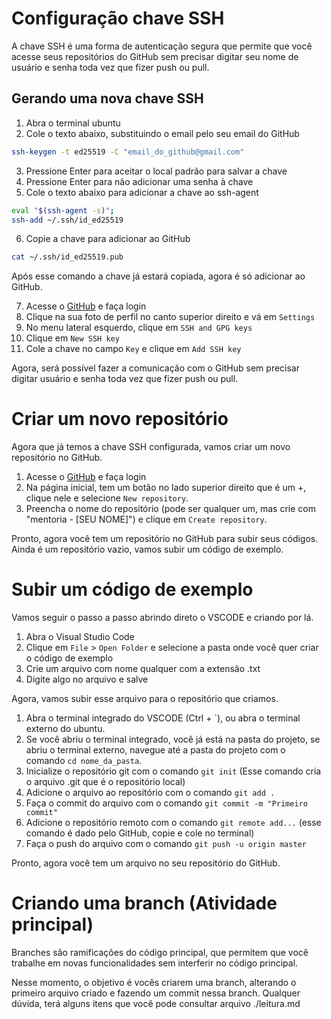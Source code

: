 # Configuração chave SSH
A chave SSH é uma forma de autenticação segura que permite que você acesse seus repositórios do GitHub sem precisar digitar seu nome de usuário e senha toda vez que fizer push ou pull.

## Gerando uma nova chave SSH
1. Abra o terminal ubuntu
2. Cole o texto abaixo, substituindo o email pelo seu email do GitHub
```bash
ssh-keygen -t ed25519 -C "email_do_github@gmail.com"
```
3. Pressione Enter para aceitar o local padrão para salvar a chave
4. Pressione Enter para não adicionar uma senha à chave
5. Cole o texto abaixo para adicionar a chave ao ssh-agent
```bash
eval "$(ssh-agent -s)";
ssh-add ~/.ssh/id_ed25519
```
6. Copie a chave para adicionar ao GitHub
```bash
cat ~/.ssh/id_ed25519.pub
```
Após esse comando a chave já estará copiada, agora é só adicionar ao GitHub.

7. Acesse o [GitHub](www.github.com) e faça login
8. Clique na sua foto de perfil no canto superior direito e vá em `Settings`
9. No menu lateral esquerdo, clique em `SSH and GPG keys`
10. Clique em `New SSH key`
11. Cole a chave no campo `Key` e clique em `Add SSH key`

Agora, será possível fazer a comunicação com o GitHub sem precisar digitar usuário e senha toda vez que fizer push ou pull.

# Criar um novo repositório
Agora que já temos a chave SSH configurada, vamos criar um novo repositório no GitHub.

1. Acesse o [GitHub](www.github.com) e faça login
2. Na página inicial, tem um botão no lado superior direito que é um +, clique nele e selecione `New repository`.
3. Preencha o nome do repositório (pode ser qualquer um, mas crie com "mentoria - [SEU NOME]") e clique em `Create repository`.

Pronto, agora você tem um repositório no GitHub para subir seus códigos.
Ainda é um repositório vazio, vamos subir um código de exemplo.

# Subir um código de exemplo
Vamos seguir o passo a passo abrindo direto o VSCODE e criando por lá.

1. Abra o Visual Studio Code
2. Clique em `File` > `Open Folder` e selecione a pasta onde você quer criar o código de exemplo
3. Crie um arquivo com nome qualquer com a extensão .txt
4. Digite algo no arquivo e salve

Agora, vamos subir esse arquivo para o repositório que criamos.

1. Abra o terminal integrado do VSCODE (Ctrl + `), ou abra o terminal externo do ubuntu.
2. Se você abriu o terminal integrado, você já está na pasta do projeto, se abriu o terminal externo, navegue até a pasta do projeto com o comando `cd nome_da_pasta`.
3. Inicialize o repositório git com o comando `git init` (Esse comando cria o arquivo .git que é o repositório local)
4. Adicione o arquivo ao repositório com o comando `git add .`
5. Faça o commit do arquivo com o comando `git commit -m "Primeiro commit"`
6. Adicione o repositório remoto com o comando `git remote add...` (esse comando é dado pelo GitHub, copie e cole no terminal)
7. Faça o push do arquivo com o comando `git push -u origin master`

Pronto, agora você tem um arquivo no seu repositório do GitHub.

# Criando uma branch (Atividade principal)
Branches são ramificações do código principal, que permitem que você trabalhe em novas funcionalidades sem interferir no código principal.

Nesse momento, o objetivo é vocês criarem uma branch, alterando o primeiro arquivo criado e fazendo um commit nessa branch.
Qualquer dúvida, terá alguns itens que você pode consultar arquivo ./leitura.md
